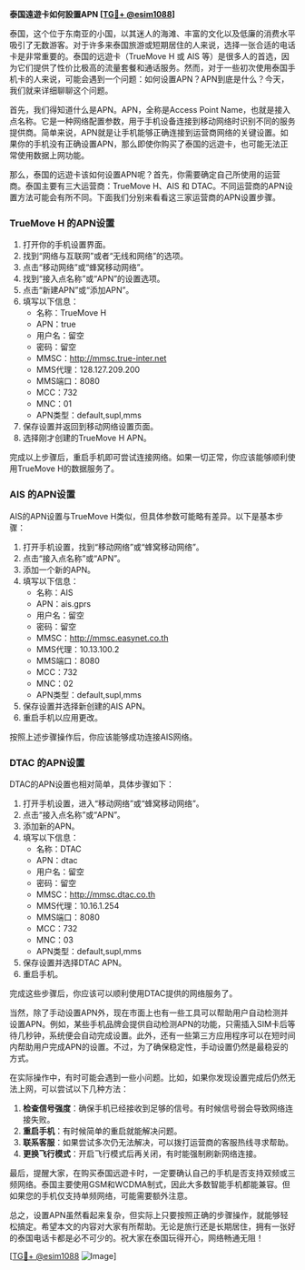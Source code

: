 **泰国遠遊卡如何設置APN [[TG💪+ @esim1088](https://t.me/s/esim1088)]**

泰国，这个位于东南亚的小国，以其迷人的海滩、丰富的文化以及低廉的消费水平吸引了无数游客。对于许多来泰国旅游或短期居住的人来说，选择一张合适的电话卡是非常重要的。泰国的远遊卡（TrueMove H 或 AIS 等）是很多人的首选，因为它们提供了性价比极高的流量套餐和通话服务。然而，对于一些初次使用泰国手机卡的人来说，可能会遇到一个问题：如何设置APN？APN到底是什么？今天，我们就来详细聊聊这个问题。

首先，我们得知道什么是APN。APN，全称是Access Point Name，也就是接入点名称。它是一种网络配置参数，用于手机设备连接到移动网络时识别不同的服务提供商。简单来说，APN就是让手机能够正确连接到运营商网络的关键设置。如果你的手机没有正确设置APN，那么即使你购买了泰国的远遊卡，也可能无法正常使用数据上网功能。

那么，泰国的远遊卡该如何设置APN呢？首先，你需要确定自己所使用的运营商。泰国主要有三大运营商：TrueMove H、AIS 和 DTAC。不同运营商的APN设置方法可能会有所不同。下面我们分别来看看这三家运营商的APN设置步骤。

### TrueMove H 的APN设置

1. 打开你的手机设置界面。
2. 找到“网络与互联网”或者“无线和网络”的选项。
3. 点击“移动网络”或“蜂窝移动网络”。
4. 找到“接入点名称”或“APN”的设置选项。
5. 点击“新建APN”或“添加APN”。
6. 填写以下信息：
   - 名称：TrueMove H
   - APN：true
   - 用户名：留空
   - 密码：留空
   - MMSC：http://mmsc.true-inter.net
   - MMS代理：128.127.209.200
   - MMS端口：8080
   - MCC：732
   - MNC：01
   - APN类型：default,supl,mms
7. 保存设置并返回到移动网络设置页面。
8. 选择刚才创建的TrueMove H APN。

完成以上步骤后，重启手机即可尝试连接网络。如果一切正常，你应该能够顺利使用TrueMove H的数据服务了。

### AIS 的APN设置

AIS的APN设置与TrueMove H类似，但具体参数可能略有差异。以下是基本步骤：

1. 打开手机设置，找到“移动网络”或“蜂窝移动网络”。
2. 点击“接入点名称”或“APN”。
3. 添加一个新的APN。
4. 填写以下信息：
   - 名称：AIS
   - APN：ais.gprs
   - 用户名：留空
   - 密码：留空
   - MMSC：http://mmsc.easynet.co.th
   - MMS代理：10.13.100.2
   - MMS端口：8080
   - MCC：732
   - MNC：02
   - APN类型：default,supl,mms
5. 保存设置并选择新创建的AIS APN。
6. 重启手机以应用更改。

按照上述步骤操作后，你应该能够成功连接AIS网络。

### DTAC 的APN设置

DTAC的APN设置也相对简单，具体步骤如下：

1. 打开手机设置，进入“移动网络”或“蜂窝移动网络”。
2. 点击“接入点名称”或“APN”。
3. 添加新的APN。
4. 填写以下信息：
   - 名称：DTAC
   - APN：dtac
   - 用户名：留空
   - 密码：留空
   - MMSC：http://mmsc.dtac.co.th
   - MMS代理：10.16.1.254
   - MMS端口：8080
   - MCC：732
   - MNC：03
   - APN类型：default,supl,mms
5. 保存设置并选择DTAC APN。
6. 重启手机。

完成这些步骤后，你应该可以顺利使用DTAC提供的网络服务了。

当然，除了手动设置APN外，现在市面上也有一些工具可以帮助用户自动检测并设置APN。例如，某些手机品牌会提供自动检测APN的功能，只需插入SIM卡后等待几秒钟，系统便会自动完成设置。此外，还有一些第三方应用程序可以在短时间内帮助用户完成APN的设置。不过，为了确保稳定性，手动设置仍然是最稳妥的方式。

在实际操作中，有时可能会遇到一些小问题。比如，如果你发现设置完成后仍然无法上网，可以尝试以下几种方法：

1. **检查信号强度**：确保手机已经接收到足够的信号。有时候信号弱会导致网络连接失败。
2. **重启手机**：有时候简单的重启就能解决问题。
3. **联系客服**：如果尝试多次仍无法解决，可以拨打运营商的客服热线寻求帮助。
4. **更换飞行模式**：开启飞行模式后再关闭，有时能强制刷新网络连接。

最后，提醒大家，在购买泰国远遊卡时，一定要确认自己的手机是否支持双频或三频网络。泰国主要使用GSM和WCDMA制式，因此大多数智能手机都能兼容。但如果您的手机仅支持单频网络，可能需要额外注意。

总之，设置APN虽然看起来复杂，但实际上只要按照正确的步骤操作，就能够轻松搞定。希望本文的内容对大家有所帮助。无论是旅行还是长期居住，拥有一张好的泰国电话卡都是必不可少的。祝大家在泰国玩得开心，网络畅通无阻！

[[TG💪+ @esim1088](https://t.me/s/esim1088) ![Image](https://i.postimg.cc/4NQfJmqS/Snipaste-2025-05-13-00-14-12.png)]